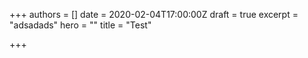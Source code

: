 +++
authors = []
date = 2020-02-04T17:00:00Z
draft = true
excerpt = "adsadads"
hero = ""
title = "Test"

+++
